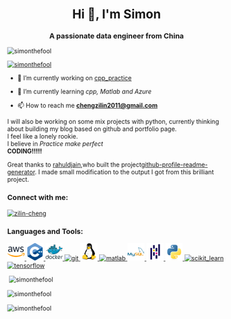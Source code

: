 <h1 align="center">Hi 👋, I'm Simon</h1>
<h3 align="center">A passionate data engineer from China</h3>

<p align="left"> <img src="https://komarev.com/ghpvc/?username=simonthefool&label=Profile%20views&color=0e75b6&style=flat" alt="simonthefool" /> </p>

<p align="left"> <a href="https://github.com/ryo-ma/github-profile-trophy"><img src="https://github-profile-trophy.vercel.app/?username=simonthefool" alt="simonthefool" /></a> </p>

- 🔭 I’m currently working on [cpp_practice](https://github.com/SimonTheFool/cpp_practice)

- 🌱 I’m currently learning *cpp, Matlab and Azure*

- 📫 How to reach me **chengzilin2011@gmail.com**

I will also be working on some mix projects with python, currently thinking about building my blog based on github and portfolio page.<br>
I feel like a lonely rookie. <br>
I believe in *Practice make perfect*<br>
**CODING!!!!!**<br>

Great thanks to [rahuldjain](https://github.com/rahuldkjain),who built the project[github-profile-readme-generator](https://github.com/rahuldkjain/github-profile-readme-generator).
I made small modification to the output I got from this brilliant project.


<h3 align="left">Connect with me:</h3>
<p align="left">
<a href="https://linkedin.com/in/zilin-cheng" target="blank"><img align="center" src="https://raw.githubusercontent.com/rahuldkjain/github-profile-readme-generator/master/src/images/icons/Social/linked-in-alt.svg" alt="zilin-cheng" height="30" width="40" /></a>
</p>

<h3 align="left">Languages and Tools:</h3>
<p align="left"> <a href="https://aws.amazon.com" target="_blank" rel="noreferrer"> <img src="https://raw.githubusercontent.com/devicons/devicon/master/icons/amazonwebservices/amazonwebservices-original-wordmark.svg" alt="aws" width="40" height="40"/> </a> <a href="https://www.w3schools.com/cpp/" target="_blank" rel="noreferrer"> <img src="https://raw.githubusercontent.com/devicons/devicon/master/icons/cplusplus/cplusplus-original.svg" alt="cplusplus" width="40" height="40"/> </a> <a href="https://www.docker.com/" target="_blank" rel="noreferrer"> <img src="https://raw.githubusercontent.com/devicons/devicon/master/icons/docker/docker-original-wordmark.svg" alt="docker" width="40" height="40"/> </a> <a href="https://git-scm.com/" target="_blank" rel="noreferrer"> <img src="https://www.vectorlogo.zone/logos/git-scm/git-scm-icon.svg" alt="git" width="40" height="40"/> </a> <a href="https://www.linux.org/" target="_blank" rel="noreferrer"> <img src="https://raw.githubusercontent.com/devicons/devicon/master/icons/linux/linux-original.svg" alt="linux" width="40" height="40"/> </a> <a href="https://www.mathworks.com/" target="_blank" rel="noreferrer"> <img src="https://upload.wikimedia.org/wikipedia/commons/2/21/Matlab_Logo.png" alt="matlab" width="40" height="40"/> </a> <a href="https://www.mysql.com/" target="_blank" rel="noreferrer"> <img src="https://raw.githubusercontent.com/devicons/devicon/master/icons/mysql/mysql-original-wordmark.svg" alt="mysql" width="40" height="40"/> </a> <a href="https://pandas.pydata.org/" target="_blank" rel="noreferrer"> <img src="https://raw.githubusercontent.com/devicons/devicon/2ae2a900d2f041da66e950e4d48052658d850630/icons/pandas/pandas-original.svg" alt="pandas" width="40" height="40"/> </a> <a href="https://www.python.org" target="_blank" rel="noreferrer"> <img src="https://raw.githubusercontent.com/devicons/devicon/master/icons/python/python-original.svg" alt="python" width="40" height="40"/> </a> <a href="https://scikit-learn.org/" target="_blank" rel="noreferrer"> <img src="https://upload.wikimedia.org/wikipedia/commons/0/05/Scikit_learn_logo_small.svg" alt="scikit_learn" width="40" height="40"/> </a> <a href="https://www.tensorflow.org" target="_blank" rel="noreferrer"> <img src="https://www.vectorlogo.zone/logos/tensorflow/tensorflow-icon.svg" alt="tensorflow" width="40" height="40"/> </a> </p>

<p>&nbsp;<img align="center" src="https://github-readme-stats-sigma-five.vercel.app/api?username=simonthefool&show_icons=true&locale=en" alt="simonthefool" /></p>
<p><img align="center" src="https://github-readme-stats.vercel.app/api/top-langs?username=simonthefool&show_icons=true&theme=tokyonight&locale=en&layout=compact" alt="simonthefool" /></p>

<p><img align="center" src="https://github-readme-streak-stats.herokuapp.com/?user=simonthefool&" alt="simonthefool" /></p>

<!---
SimonTheFool/SimonTheFool is a ✨ special ✨ repository because its `README.md` (this file) appears on your GitHub profile.
You can click the Preview link to take a look at your changes.
--->
